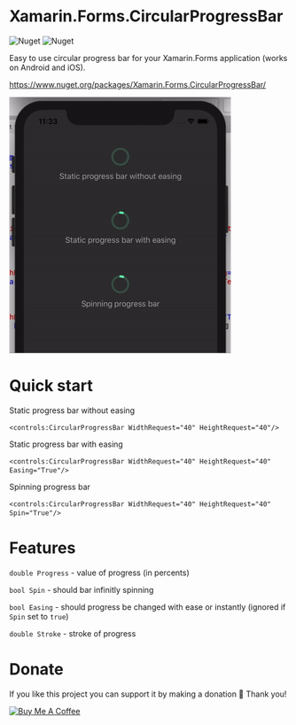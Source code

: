 # Xamarin.Forms.CircularProgressBar

<img alt="Nuget" src="https://img.shields.io/nuget/v/Xamarin.Forms.CircularProgressBar"> <img alt="Nuget" src="https://img.shields.io/nuget/dt/Xamarin.Forms.CircularProgressBar">

Easy to use circular progress bar for your Xamarin.Forms application (works on Android and iOS).

https://www.nuget.org/packages/Xamarin.Forms.CircularProgressBar/

<img src="https://github.com/VictorKochetkov/Xamarin.Forms.CircularProgressBar/blob/master/github/showcase.gif?raw=true" alt="showcase">

# Quick start
Static progress bar without easing

```xaml
<controls:CircularProgressBar WidthRequest="40" HeightRequest="40"/>
```

Static progress bar with easing

```xaml
<controls:CircularProgressBar WidthRequest="40" HeightRequest="40" Easing="True"/>
```

Spinning progress bar

```xaml
<controls:CircularProgressBar WidthRequest="40" HeightRequest="40" Spin="True"/>
```

# Features
`double Progress` - value of progress (in percents)

`bool Spin` - should bar infinitly spinning

`bool Easing` - should progress be changed with ease or instantly (ignored if `Spin` set to `true`)

`double Stroke` - stroke of progress

# Donate

If you like this project you can support it by making a donation 🤗 Thank you!

<a href="https://www.buymeacoffee.com/bananadev" target="_blank"><img src="https://www.buymeacoffee.com/assets/img/custom_images/orange_img.png" alt="Buy Me A Coffee"></a>
